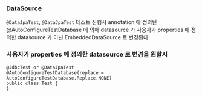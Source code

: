 ### DataSource
`@DataJpaTest`, `@DataJpaTest` 테스트 진행시 annotation 에 정의된 @AutoConfigureTestDatabase 에 의해
datasource 가 사용자가 properties 에 정의한 datasource 가 아닌 EmbeddedDataSource 로 변경된다.

### 사용자가 properties 에 정의한 datasource 로 변경을 원할시
```
@JdbcTest or @DataJpaTest
@AutoConfigureTestDatabase(replace = AutoConfigureTestDatabase.Replace.NONE)
public class Test {
}
```